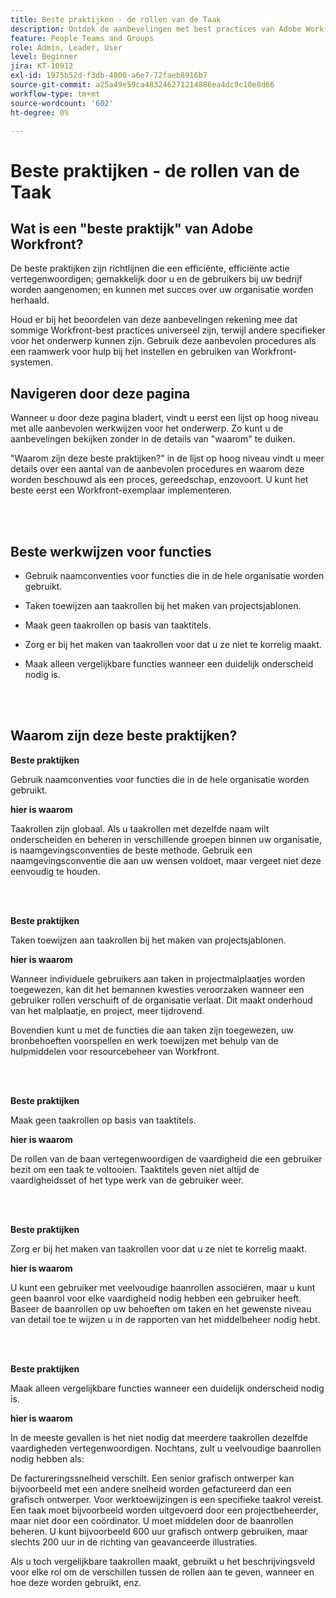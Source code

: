 ```yaml
---
title: Beste praktijken - de rollen van de Taak
description: Ontdek de aanbevelingen met best practices van Adobe Workfront-experts over het instellen, beheren en gebruiken van Workfront-taakrollen.
feature: People Teams and Groups
role: Admin, Leader, User
level: Beginner
jira: KT-10912
exl-id: 1975b52d-f3db-4800-a6e7-72faeb8916b7
source-git-commit: a25a49e59ca483246271214886ea4dc9c10e8d66
workflow-type: tm+mt
source-wordcount: '602'
ht-degree: 0%

---
```


# Beste praktijken - de rollen van de Taak

## Wat is een &quot;beste praktijk&quot; van Adobe Workfront?

De beste praktijken zijn richtlijnen die een efficiënte, efficiënte actie vertegenwoordigen; gemakkelijk door u en de gebruikers bij uw bedrijf worden aangenomen; en kunnen met succes over uw organisatie worden herhaald.

Houd er bij het beoordelen van deze aanbevelingen rekening mee dat sommige Workfront-best practices universeel zijn, terwijl andere specifieker voor het onderwerp kunnen zijn. Gebruik deze aanbevolen procedures als een raamwerk voor hulp bij het instellen en gebruiken van Workfront-systemen.

## Navigeren door deze pagina

Wanneer u door deze pagina bladert, vindt u eerst een lijst op hoog niveau met alle aanbevolen werkwijzen voor het onderwerp. Zo kunt u de aanbevelingen bekijken zonder in de details van &quot;waarom&quot; te duiken.

&quot;Waarom zijn deze beste praktijken?&quot; in de lijst op hoog niveau vindt u meer details over een aantal van de aanbevolen procedures en waarom deze worden beschouwd als een proces, gereedschap, enzovoort. U kunt het beste eerst een Workfront-exemplaar implementeren.

</br>
</br>

## Beste werkwijzen voor functies

* Gebruik naamconventies voor functies die in de hele organisatie worden gebruikt.

* Taken toewijzen aan taakrollen bij het maken van projectsjablonen.

* Maak geen taakrollen op basis van taaktitels.

* Zorg er bij het maken van taakrollen voor dat u ze niet te korrelig maakt.

* Maak alleen vergelijkbare functies wanneer een duidelijk onderscheid nodig is.

</br>
</br>

## Waarom zijn deze beste praktijken?

**Beste praktijken**

Gebruik naamconventies voor functies die in de hele organisatie worden gebruikt.

**hier is waarom**

Taakrollen zijn globaal. Als u taakrollen met dezelfde naam wilt onderscheiden en beheren in verschillende groepen binnen uw organisatie, is naamgevingsconventies de beste methode. Gebruik een naamgevingsconventie die aan uw wensen voldoet, maar vergeet niet deze eenvoudig te houden.

</br>
</br>

**Beste praktijken**

Taken toewijzen aan taakrollen bij het maken van projectsjablonen.

**hier is waarom**

Wanneer individuele gebruikers aan taken in projectmalplaatjes worden toegewezen, kan dit het bemannen kwesties veroorzaken wanneer een gebruiker rollen verschuift of de organisatie verlaat. Dit maakt onderhoud van het malplaatje, en project, meer tijdrovend.

Bovendien kunt u met de functies die aan taken zijn toegewezen, uw bronbehoeften voorspellen en werk toewijzen met behulp van de hulpmiddelen voor resourcebeheer van Workfront.

</br>
</br>

**Beste praktijken**

Maak geen taakrollen op basis van taaktitels.

**hier is waarom**

De rollen van de baan vertegenwoordigen de vaardigheid die een gebruiker bezit om een taak te voltooien. Taaktitels geven niet altijd de vaardigheidsset of het type werk van de gebruiker weer.

</br>
</br>

**Beste praktijken**

Zorg er bij het maken van taakrollen voor dat u ze niet te korrelig maakt.

**hier is waarom**

U kunt een gebruiker met veelvoudige baanrollen associëren, maar u kunt geen baanrol voor elke vaardigheid nodig hebben een gebruiker heeft. Baseer de baanrollen op uw behoeften om taken en het gewenste niveau van detail toe te wijzen u in de rapporten van het middelbeheer nodig hebt.

</br>
</br>

**Beste praktijken**

Maak alleen vergelijkbare functies wanneer een duidelijk onderscheid nodig is.

**hier is waarom**

In de meeste gevallen is het niet nodig dat meerdere taakrollen dezelfde vaardigheden vertegenwoordigen. Nochtans, zult u veelvoudige baanrollen nodig hebben als:

De factureringssnelheid verschilt. Een senior grafisch ontwerper kan bijvoorbeeld met een andere snelheid worden gefactureerd dan een grafisch ontwerper.
Voor werktoewijzingen is een specifieke taakrol vereist. Een taak moet bijvoorbeeld worden uitgevoerd door een projectbeheerder, maar niet door een coördinator.
U moet middelen door de baanrollen beheren. U kunt bijvoorbeeld 600 uur grafisch ontwerp gebruiken, maar slechts 200 uur in de richting van geavanceerde illustraties.


Als u toch vergelijkbare taakrollen maakt, gebruikt u het beschrijvingsveld voor elke rol om de verschillen tussen de rollen aan te geven, wanneer en hoe deze worden gebruikt, enz.
